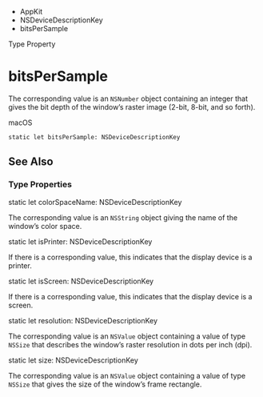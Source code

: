 

- AppKit
- NSDeviceDescriptionKey
-  bitsPerSample 

Type Property

# bitsPerSample

The corresponding value is an `NSNumber` object containing an integer that gives the bit depth of the window’s raster image (2-bit, 8-bit, and so forth).

macOS

``` source
static let bitsPerSample: NSDeviceDescriptionKey
```

## See Also

### Type Properties

static let colorSpaceName: NSDeviceDescriptionKey

The corresponding value is an `NSString` object giving the name of the window’s color space.

static let isPrinter: NSDeviceDescriptionKey

If there is a corresponding value, this indicates that the display device is a printer.

static let isScreen: NSDeviceDescriptionKey

If there is a corresponding value, this indicates that the display device is a screen.

static let resolution: NSDeviceDescriptionKey

The corresponding value is an `NSValue` object containing a value of type `NSSize` that describes the window’s raster resolution in dots per inch (dpi).

static let size: NSDeviceDescriptionKey

The corresponding value is an `NSValue` object containing a value of type `NSSize` that gives the size of the window’s frame rectangle.

